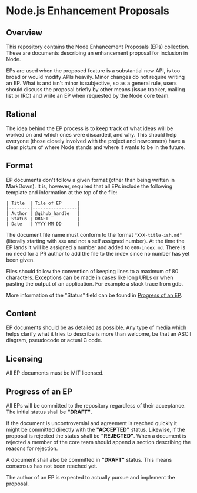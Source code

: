 # Node.js Enhancement Proposals

## Overview

This repository contains the Node Enhancement Proposals (EPs) collection. These
are documents describing an enhancement proposal for inclusion in Node.

EPs are used when the proposed feature is a substantial new API, is too broad
or would modify APIs heavily. Minor changes do not require writing an EP.  What
is and isn't minor is subjective, so as a general rule, users should discuss
the proposal briefly by other means (issue tracker, mailing list or IRC) and
write an EP when requested by the Node core team.

## Rational

The idea behind the EP process is to keep track of what ideas will be worked on
and which ones were discarded, and why. This should help everyone (those
closely involved with the project and newcomers) have a clear picture of where
Node stands and where it wants to be in the future.

## Format

EP documents don't follow a given format (other than being written in
MarkDown). It is, however, required that all EPs include the following
template and information at the top of the file:

```
| Title  | Tile of EP      |
|--------|-----------------|
| Author | @gihub_handle   |
| Status | DRAFT           |
| Date   | YYYY-MM-DD      |
```

The document file name must conform to the format `"XXX-title-ish.md"`
(literally starting with `XXX` and not a self assigned number). At the time the
EP lands it will be assigned a number and added to `000-index.md`. There is no
need for a PR author to add the file to the index since no number has yet been
given.

Files should follow the convention of keeping lines to a maximum of 80
characters. Exceptions can be made in cases like long URLs or when pasting the
output of an application. For example a stack trace from gdb.

More information of the "Status" field can be found in
[Progress of an EP](#progress-of-an-ep).

## Content

EP documents should be as detailed as possible. Any type of media which helps
clarify what it tries to describe is more than welcome, be that an ASCII
diagram, pseudocode or actual C code.

## Licensing

All EP documents must be MIT licensed.

## Progress of an EP

All EPs will be committed to the repository regardless of their acceptance.
The initial status shall be **"DRAFT"**.

If the document is uncontroversial and agreement is reached quickly it might be
committed directly with the **"ACCEPTED"** status. Likewise, if the proposal is
rejected the status shall be **"REJECTED"**. When a document is rejected a
member of the core team should append a section describing the reasons for
rejection.

A document shall also be committed in **"DRAFT"** status. This means consensus
has not been reached yet.

The author of an EP is expected to actually pursue and implement the proposal.
